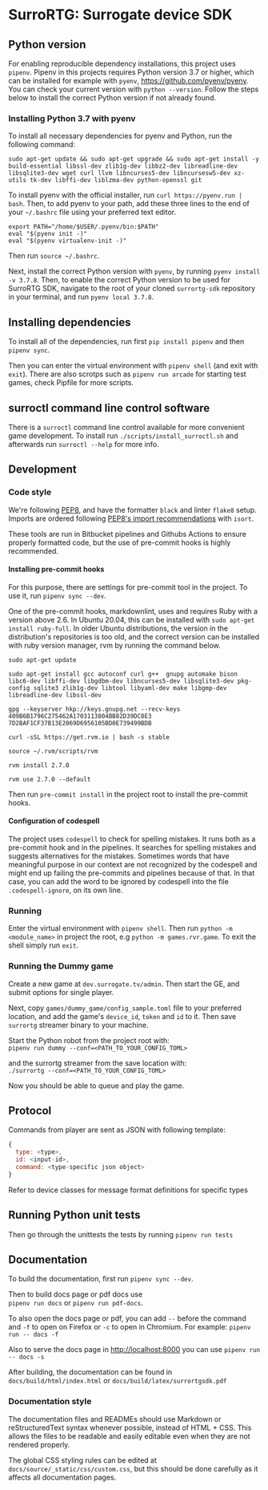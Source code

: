 # SurroRTG: Surrogate device SDK

## Python version

For enabling reproducible dependency installations, this project uses `pipenv`.
Pipenv in this projects requires Python version 3.7 or higher, which can be
installed for example with `pyenv`, <https://github.com/pyenv/pyenv>.
You can check your current version with `python --version`.
Follow the steps below to install the correct Python version if not already found.

### Installing Python 3.7 with pyenv

To install all necessary dependencies for pyenv and Python, run the following command:

```
sudo apt-get update && sudo apt-get upgrade && sudo apt-get install -y build-essential libssl-dev zlib1g-dev libbz2-dev libreadline-dev libsqlite3-dev wget curl llvm libncurses5-dev libncursesw5-dev xz-utils tk-dev libffi-dev liblzma-dev python-openssl git
```

To install pyenv with the official installer, run `curl https://pyenv.run | bash`.
Then, to add pyenv to your path, add these three lines to the end of your `~/.bashrc`
file using your preferred text editor.

```
export PATH="/home/$USER/.pyenv/bin:$PATH"
eval "$(pyenv init -)"
eval "$(pyenv virtualenv-init -)"
```

Then run `source ~/.bashrc`.

Next, install the correct Python version with `pyenv`, by running
`pyenv install -v 3.7.8`. Then, to enable the correct Python version to be used
for SurroRTG SDK, navigate to the root of your cloned `surrortg-sdk` repository
in your terminal, and run `pyenv local 3.7.8`.

## Installing dependencies

To install all of the dependencies, run first `pip install pipenv` and then
`pipenv sync`.

Then you can enter the virtual environment with `pipenv shell` (and exit with
`exit`). There are also scrotps such as `pipenv run arcade` for starting test
games, check Pipfile for more scripts.

## surroctl command line control software

There is a `surroctl` command line control available for more convenient game
development. To install run `./scripts/install_surroctl.sh` and afterwards run
 `surroctl --help` for more info.

## Development

### Code style

We're following [PEP8](https://www.python.org/dev/peps/pep-0008/),
and have the formatter `black` and linter `flake8` setup. Imports are ordered
following
[PEP8's import recommendations](https://www.python.org/dev/peps/pep-0008/#imports)
with `isort`.

These tools are run in Bitbucket pipelines and Githubs Actions to ensure properly
formatted code, but the use of pre-commit hooks is highly recommended.

#### Installing pre-commit hooks

For this purpose, there are settings for pre-commit tool in the project. To
use it, run `pipenv sync --dev`.

One of the pre-commit hooks, markdownlint, uses and requires Ruby with a version
above 2.6. In Ubuntu 20.04, this can be installed with `sudo apt-get install ruby-full`.
In older Ubuntu distributions, the version in the distribution's repositories
is too old, and the correct version can be installed with ruby version manager,
rvm by running the command below.

```
sudo apt-get update

sudo apt-get install gcc autoconf curl g++  gnupg automake bison libc6-dev libffi-dev libgdbm-dev libncurses5-dev libsqlite3-dev pkg-config sqlite3 zlib1g-dev libtool libyaml-dev make libgmp-dev libreadline-dev libssl-dev

gpg --keyserver hkp://keys.gnupg.net --recv-keys 409B6B1796C275462A1703113804BB82D39DC0E3 7D2BAF1CF37B13E2069D6956105BD0E739499BDB

curl -sSL https://get.rvm.io | bash -s stable

source ~/.rvm/scripts/rvm

rvm install 2.7.0

rvm use 2.7.0 --default
```

Then run `pre-commit install` in the project root to install the pre-commit hooks.

#### Configuration of codespell

The project uses `codespell` to check for spelling mistakes. It runs both as a
pre-commit hook and in the pipelines. It searches for spelling mistakes and suggests
alternatives for the mistakes. Sometimes words that have meaningful purpose in
our context are not recognized by the codespell and might end up failing the pre-commits
and pipelines because of that. In that case, you can add the word to be ignored
by codespell into the file `.codespell-ignore`, on its own line.

### Running

Enter the virtual environment with `pipenv shell`.
Then run `python -m <module_name>` in project the root,
e.g `python -m games.rvr.game`.
To exit the shell simply run `exit`.

### Running the Dummy game

Create a new game at `dev.surrogate.tv/admin`. Then start the GE, and submit
options for single player.

Next, copy `games/dummy_game/config_sample.toml` file to your preferred location,
and add the game's `device_id`, `token` and `id` to it. Then save `surrortg`
streamer binary to your machine.

Start the Python robot from the project root with:  
`pipenv run dummy --conf=<PATH_TO_YOUR_CONFIG_TOML>`

and the surrortg streamer from the save location with:  
`./surrortg --conf=<PATH_TO_YOUR_CONFIG_TOML>`

Now you should be able to queue and play the game.

## Protocol

Commands from player are sent as JSON with following template:

```javascript
{
  type: <type>,
  id: <input-id>,
  command: <type-specific json object>
}
```

Refer to device classes for message format definitions for specific types

## Running Python unit tests

Then go through the unittests the tests by running `pipenv run tests`

## Documentation

To build the documentation, first run `pipenv sync --dev`.

Then to build docs page or pdf docs use  
`pipenv run docs` or `pipenv run pdf-docs`.

To also open the docs page or pdf, you can add `--` before the command
and `-f` to open on Firefox or `-c` to open in Chromium.
For example: `pipenv run -- docs -f`

Also to serve the docs page in <http://localhost:8000> you can use
`pipenv run -- docs -s`

After building, the documentation can be found in
`docs/build/html/index.html` or `docs/build/latex/surrortgsdk.pdf`

### Documentation style

The documentation files and READMEs should use Markdown or reStructuredText
syntax whenever possible, instead of HTML + CSS. This allows the files to be
readable and easily editable even when they are not rendered properly.

The global CSS styling rules can be edited at
`docs/source/_static/css/custom.css`, but this should be done carefully as it
affects all documentation pages.
